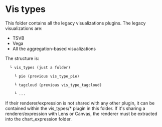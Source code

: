 # Vis types

This folder contains all the legacy visualizations plugins. The legacy visualizations are:
- TSVB
- Vega
- All the aggregation-based visualizations

The structure is:
```
  └ vis_types (just a folder)

    └ pie (previous vis_type_pie)

    └ tagcloud (previous vis_type_tagcloud)

    └ ...
```

 If their renderer/expression is not shared with any other plugin, it can be contained within the vis_types/* plugin in this folder. If it's sharing a renderer/expression with Lens or Canvas, the renderer must be extracted into the chart_expression folder.
